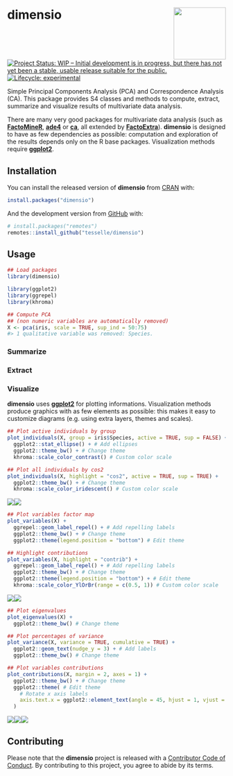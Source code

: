
<!-- README.md is generated from README.Rmd. Please edit that file -->

# dimensio <img width=120px src="man/figures/logo.png" align="right" />

<!-- badges: start -->

[![Project Status: WIP – Initial development is in progress, but there
has not yet been a stable, usable release suitable for the
public.](https://www.repostatus.org/badges/latest/wip.svg)](https://www.repostatus.org/#wip)
[![Lifecycle:
experimental](https://img.shields.io/badge/lifecycle-experimental-orange.svg)](https://www.tidyverse.org/lifecycle/#experimental)
<!-- badges: end -->

Simple Principal Components Analysis (PCA) and Correspondence Analysis
(CA). This package provides S4 classes and methods to compute, extract,
summarize and visualize results of multivariate data analysis.

There are many very good packages for multivariate data analysis (such
as [**FactoMineR**](http://factominer.free.fr/),
[**ade4**](https://pbil.univ-lyon1.fr/ade4/) or
[**ca**](https://cran.r-project.org/package=ca), all extended by
[**FactoExtra**](https://rpkgs.datanovia.com/factoextra)). **dimensio**
is designed to have as few dependencies as possible: computation and
exploration of the results depends only on the R base packages.
Visualization methods require
[**ggplot2**](https://ggplot2.tidyverse.org/).

## Installation

You can install the released version of **dimensio** from
[CRAN](https://CRAN.R-project.org) with:

``` r
install.packages("dimensio")
```

And the development version from [GitHub](https://github.com/) with:

``` r
# install.packages("remotes")
remotes::install_github("tesselle/dimensio")
```

## Usage

``` r
## Load packages
library(dimensio)

library(ggplot2)
library(ggrepel)
library(khroma)
```

``` r
## Compute PCA
## (non numeric variables are automatically removed)
X <- pca(iris, scale = TRUE, sup_ind = 50:75)
#> 1 qualitative variable was removed: Species.
```

### Summarize

### Extract

### Visualize

**dimensio** uses [**ggplot2**](https://github.com/tidyverse/ggplot2)
for plotting informations. Visualization methods produce graphics with
as few elements as possible: this makes it easy to customize diagrams
(e.g. using extra layers, themes and scales).

``` r
## Plot active individuals by group
plot_individuals(X, group = iris$Species, active = TRUE, sup = FALSE) +
  ggplot2::stat_ellipse() + # Add ellipses
  ggplot2::theme_bw() + # Change theme
  khroma::scale_color_contrast() # Custom color scale

## Plot all individuals by cos2
plot_individuals(X, highlight = "cos2", active = TRUE, sup = TRUE) +
  ggplot2::theme_bw() + # Change theme
  khroma::scale_color_iridescent() # Custom color scale
```

![](man/figures/README-plot-ind-1.png)![](man/figures/README-plot-ind-2.png)

``` r
## Plot variables factor map
plot_variables(X) +
  ggrepel::geom_label_repel() + # Add repelling labels
  ggplot2::theme_bw() + # Change theme
  ggplot2::theme(legend.position = "bottom") # Edit theme

## Highlight contributions
plot_variables(X, highlight = "contrib") +
  ggrepel::geom_label_repel() + # Add repelling labels
  ggplot2::theme_bw() + # Change theme
  ggplot2::theme(legend.position = "bottom") + # Edit theme
  khroma::scale_color_YlOrBr(range = c(0.5, 1)) # Custom color scale
```

![](man/figures/README-plot-var-1.png)![](man/figures/README-plot-var-2.png)

``` r
## Plot eigenvalues
plot_eigenvalues(X) +
  ggplot2::theme_bw() # Change theme

## Plot percentages of variance
plot_variance(X, variance = TRUE, cumulative = TRUE) +
  ggplot2::geom_text(nudge_y = 3) + # Add labels
  ggplot2::theme_bw() # Change theme

## Plot variables contributions
plot_contributions(X, margin = 2, axes = 1) +
  ggplot2::theme_bw() + # Change theme
  ggplot2::theme( # Edit theme
    # Rotate x axis labels
    axis.text.x = ggplot2::element_text(angle = 45, hjust = 1, vjust = 1)
  )
```

![](man/figures/README-plot-eig-1.png)![](man/figures/README-plot-eig-2.png)![](man/figures/README-plot-eig-3.png)

## Contributing

Please note that the **dimensio** project is released with a
[Contributor Code of
Conduct](https://github.com/tesselle/dimensio/blob/master/.github/CODE_OF_CONDUCT.md).
By contributing to this project, you agree to abide by its terms.
